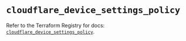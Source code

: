 # `cloudflare_device_settings_policy`

Refer to the Terraform Registry for docs: [`cloudflare_device_settings_policy`](https://registry.terraform.io/providers/cloudflare/cloudflare/4.23.0/docs/resources/device_settings_policy).
